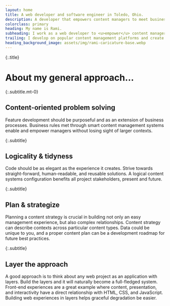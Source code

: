 ```yaml
---
layout: home
title: A web developer and software engineer in Toledo, Ohio.
description: A developer that empowers content managers to meet business rules.
colorclass: primary
heading: My name is Rami.
subheading: I work as a web developer to <u>empower</u> content managers in meeting business&nbsp;rules.
trailing: I develop on popular content management platforms and create web-based applications for businesses and individuals.
heading_background_image: assets/img/rami-caricature-base.webp
---
```

{:.title}
# About my general approach&hellip;

{:.subtitle.mt-0}
## Content-oriented problem solving

Feature development should be purposeful and as an extension of business processes. Business rules met through smart content management systems enable and empower managers without losing sight of larger contexts. 

{:.subtitle}
## Logicality &amp; tidyness

Code should be as elegant as the experience it creates. Strive towards straight-forward, human-readable, and reusable solutions. A logical content systems configuration benefits all project stakeholders, present and future. 

{:.subtitle}
## Plan &amp; strategize

Planning a content strategy is crucial in building not only an easy management experience, but also complex relationships. Content strategy can describe contexts across particular content types. Data could be unique to you, and a proper content plan can be a development roadmap for future best practices.

{:.subtitle}
## Layer the approach

A good approach is to think about any web project as an application with layers. Build the layers and it will naturally become a full-fledged system. Front-end experiences are a great example where content, presentation, and interactivity have a direct relationship with HTML, CSS, and JavaScript. Building web experiences in layers helps graceful degradation be easier. 
